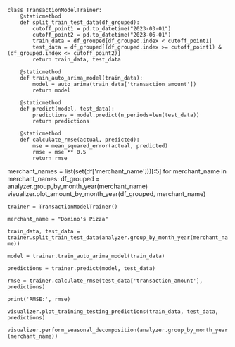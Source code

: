 ```
class TransactionModelTrainer:
    @staticmethod
    def split_train_test_data(df_grouped):
        cutoff_point1 = pd.to_datetime("2023-03-01")
        cutoff_point2 = pd.to_datetime("2023-06-01")
        train_data = df_grouped[df_grouped.index < cutoff_point1]
        test_data = df_grouped[(df_grouped.index >= cutoff_point1) & (df_grouped.index <= cutoff_point2)]
        return train_data, test_data

    @staticmethod
    def train_auto_arima_model(train_data):
        model = auto_arima(train_data['transaction_amount'])
        return model

    @staticmethod
    def predict(model, test_data):
        predictions = model.predict(n_periods=len(test_data))
        return predictions

    @staticmethod
    def calculate_rmse(actual, predicted):
        mse = mean_squared_error(actual, predicted)
        rmse = mse ** 0.5
        return rmse
```

merchant_names = list(set(df['merchant_name']))[:5]
for merchant_name in merchant_names:
    df_grouped = analyzer.group_by_month_year(merchant_name)
    visualizer.plot_amount_by_month_year(df_grouped, merchant_name)

`trainer = TransactionModelTrainer()`

`merchant_name = "Domino's Pizza"`

`train_data, test_data = trainer.split_train_test_data(analyzer.group_by_month_year(merchant_name))`

`model = trainer.train_auto_arima_model(train_data)`

`predictions = trainer.predict(model, test_data)`

`rmse = trainer.calculate_rmse(test_data['transaction_amount'], predictions)`

`print('RMSE:', rmse)`


`visualizer.plot_training_testing_predictions(train_data, test_data, predictions)`

`visualizer.perform_seasonal_decomposition(analyzer.group_by_month_year(merchant_name))`


